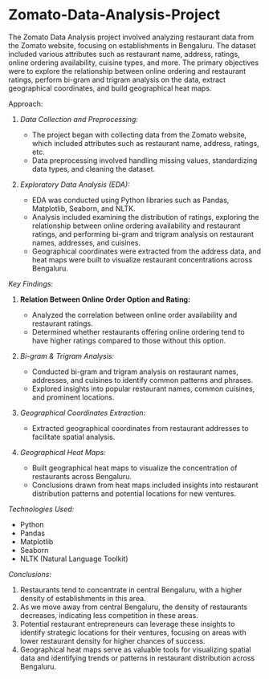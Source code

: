 # Zomato-Data-Analysis-Project
The Zomato Data Analysis project involved analyzing restaurant data from the Zomato website, focusing on establishments in Bengaluru. The dataset included various attributes such as restaurant name, address, ratings, online ordering availability, cuisine types, and more. The primary objectives were to explore the relationship between online ordering and restaurant ratings, perform bi-gram and trigram analysis on the data, extract geographical coordinates, and build geographical heat maps.

Approach:
1. *Data Collection and Preprocessing:*
   - The project began with collecting data from the Zomato website, which included attributes such as restaurant name, address, ratings, etc.
   - Data preprocessing involved handling missing values, standardizing data types, and cleaning the dataset.

2. *Exploratory Data Analysis (EDA):*
   - EDA was conducted using Python libraries such as Pandas, Matplotlib, Seaborn, and NLTK.
   - Analysis included examining the distribution of ratings, exploring the relationship between online ordering availability and restaurant ratings, and performing bi-gram and trigram analysis on restaurant names, addresses, and cuisines.
   - Geographical coordinates were extracted from the address data, and heat maps were built to visualize restaurant concentrations across Bengaluru.

*Key Findings:*
1. **Relation Between Online Order Option and Rating:**
   - Analyzed the correlation between online order availability and restaurant ratings.
   - Determined whether restaurants offering online ordering tend to have higher ratings compared to those without this option.

2. *Bi-gram & Trigram Analysis:*
   - Conducted bi-gram and trigram analysis on restaurant names, addresses, and cuisines to identify common patterns and phrases.
   - Explored insights into popular restaurant names, common cuisines, and prominent locations.

3. *Geographical Coordinates Extraction:*
   - Extracted geographical coordinates from restaurant addresses to facilitate spatial analysis.

4. *Geographical Heat Maps:*
   - Built geographical heat maps to visualize the concentration of restaurants across Bengaluru.
   - Conclusions drawn from heat maps included insights into restaurant distribution patterns and potential locations for new ventures.

*Technologies Used:*
- Python
- Pandas
- Matplotlib
- Seaborn
- NLTK (Natural Language Toolkit)

*Conclusions:*
1. Restaurants tend to concentrate in central Bengaluru, with a higher density of establishments in this area.
2. As we move away from central Bengaluru, the density of restaurants decreases, indicating less competition in these areas.
3. Potential restaurant entrepreneurs can leverage these insights to identify strategic locations for their ventures, focusing on areas with lower restaurant density for higher chances of success.
4. Geographical heat maps serve as valuable tools for visualizing spatial data and identifying trends or patterns in restaurant distribution across Bengaluru.
